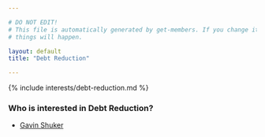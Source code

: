 ```yaml
---

# DO NOT EDIT!
# This file is automatically generated by get-members. If you change it, bad
# things will happen.

layout: default
title: "Debt Reduction"

---
```


{% include interests/debt-reduction.md %}

### Who is interested in Debt Reduction?


* [Gavin Shuker](../members/gavin-shuker.html)
